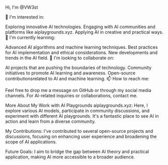  Hi, I'm @VW3st

👀 I'm interested in:

Exploring innovative AI technologies.
Engaging with AI communities and platforms like aiplaygrounds.xyz.
Applying AI in creative and practical ways.
🌱 I'm currently learning:

Advanced AI algorithms and machine learning techniques.
Best practices for AI implementation and ethical considerations.
New developments and trends in the AI field.
💞️ I'm looking to collaborate on:

AI projects that are pushing the boundaries of technology.
Community initiatives to promote AI learning and awareness.
Open-source contributionsrelated to AI and machine learning.
📫 How to reach me:

Feel free to drop me a message on GitHub or through my social media channels.
For AI-related inquiries or collaborations, contact me.
<!---
VW3st/VW3st is a ✨ special ✨ repository because its `README.md` (this file) appears on your GitHub profile.
You can click the Preview link to take a look at your changes.
--->
More About My Work with AI Playgrounds
aiplaygrounds.xyz: Here, I explore various AI models, participate in community discussions, and experiment with different AI playgrounds. It's a fantastic place to see AI in action and learn from a diverse community.

My Contributions: I've contributed to several open-source projects and discussions, focusing on enhancing user experience and broadening the scope of AI applications.

Future Goals: I aim to bridge the gap between AI theory and practical application, making AI more accessible to a broader audience.
